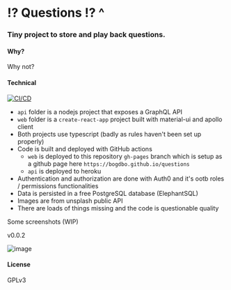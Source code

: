 # ⁉️ Questions ⁉️ ^

### Tiny project to store and play back questions.
#### Why?
Why not? 

#### Technical
[![CI/CD](https://github.com/bogdbo/questions/actions/workflows/web.yml/badge.svg?branch=master)](https://github.com/bogdbo/questions/actions/workflows/web.yml)

* `api` folder is a nodejs project that exposes a GraphQL API
* `web` folder is a `create-react-app` project built with material-ui and apollo client
* Both projects use typescript (badly as rules haven't been set up properly) 
* Code is built and deployed with GitHub actions
  * `web` is deployed to this repository `gh-pages` branch which is setup as a github page here `https://bogdbo.github.io/questions`
  * `api` is deployed to heroku
* Authentication and authorization are done with Auth0 and it's ootb roles / permissions functionalities
* Data is persisted in a free PostgreSQL database (ElephantSQL)
* Images are from unsplash public API
* There are loads of things missing and the code is questionable quality

Some screenshots (WIP)

v0.0.2

![image](https://user-images.githubusercontent.com/889997/111865259-e14fcf80-895d-11eb-8591-5605a527fc06.png)


#### License
GPLv3

